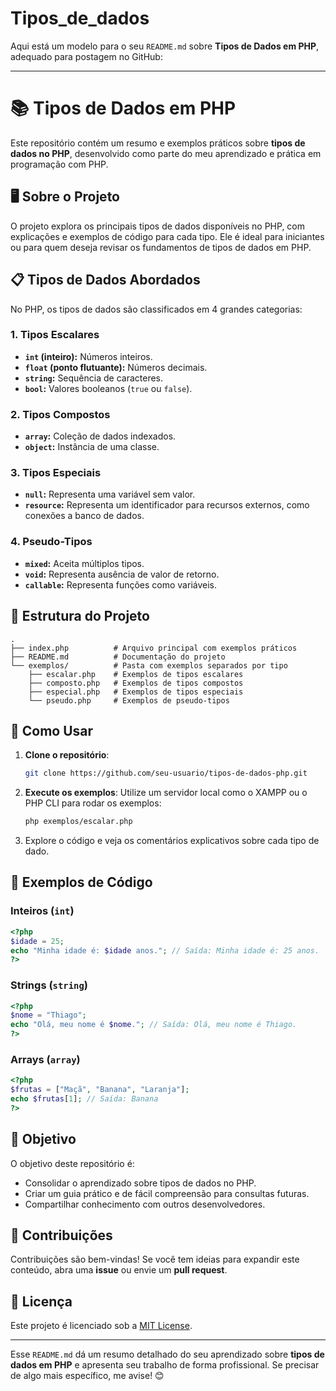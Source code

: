 ﻿# Tipos_de_dados

 Aqui está um modelo para o seu `README.md` sobre **Tipos de Dados em PHP**, adequado para postagem no GitHub:

---

# 📚 Tipos de Dados em PHP

Este repositório contém um resumo e exemplos práticos sobre **tipos de dados no PHP**, desenvolvido como parte do meu aprendizado e prática em programação com PHP.

## 🖥️ Sobre o Projeto

O projeto explora os principais tipos de dados disponíveis no PHP, com explicações e exemplos de código para cada tipo. Ele é ideal para iniciantes ou para quem deseja revisar os fundamentos de tipos de dados em PHP.

## 📋 Tipos de Dados Abordados

No PHP, os tipos de dados são classificados em 4 grandes categorias:

### 1. **Tipos Escalares**
- **`int` (inteiro):** Números inteiros.
- **`float` (ponto flutuante):** Números decimais.
- **`string`:** Sequência de caracteres.
- **`bool`:** Valores booleanos (`true` ou `false`).

### 2. **Tipos Compostos**
- **`array`:** Coleção de dados indexados.
- **`object`:** Instância de uma classe.

### 3. **Tipos Especiais**
- **`null`:** Representa uma variável sem valor.
- **`resource`:** Representa um identificador para recursos externos, como conexões a banco de dados.

### 4. **Pseudo-Tipos**
- **`mixed`:** Aceita múltiplos tipos.
- **`void`:** Representa ausência de valor de retorno.
- **`callable`:** Representa funções como variáveis.

## 📂 Estrutura do Projeto

```
.
├── index.php          # Arquivo principal com exemplos práticos
├── README.md          # Documentação do projeto
└── exemplos/          # Pasta com exemplos separados por tipo
    ├── escalar.php    # Exemplos de tipos escalares
    ├── composto.php   # Exemplos de tipos compostos
    ├── especial.php   # Exemplos de tipos especiais
    └── pseudo.php     # Exemplos de pseudo-tipos
```

## 🚀 Como Usar

1. **Clone o repositório**:
   ```bash
   git clone https://github.com/seu-usuario/tipos-de-dados-php.git
   ```

2. **Execute os exemplos**:
   Utilize um servidor local como o XAMPP ou o PHP CLI para rodar os exemplos:
   ```bash
   php exemplos/escalar.php
   ```

3. Explore o código e veja os comentários explicativos sobre cada tipo de dado.

## 📸 Exemplos de Código

### Inteiros (`int`)
```php
<?php
$idade = 25;
echo "Minha idade é: $idade anos."; // Saída: Minha idade é: 25 anos.
?>
```

### Strings (`string`)
```php
<?php
$nome = "Thiago";
echo "Olá, meu nome é $nome."; // Saída: Olá, meu nome é Thiago.
?>
```

### Arrays (`array`)
```php
<?php
$frutas = ["Maçã", "Banana", "Laranja"];
echo $frutas[1]; // Saída: Banana
?>
```

## 🌟 Objetivo

O objetivo deste repositório é:
- Consolidar o aprendizado sobre tipos de dados no PHP.
- Criar um guia prático e de fácil compreensão para consultas futuras.
- Compartilhar conhecimento com outros desenvolvedores.

## 🤝 Contribuições

Contribuições são bem-vindas! Se você tem ideias para expandir este conteúdo, abra uma **issue** ou envie um **pull request**.

## 📝 Licença

Este projeto é licenciado sob a [MIT License](LICENSE).

---

Esse `README.md` dá um resumo detalhado do seu aprendizado sobre **tipos de dados em PHP** e apresenta seu trabalho de forma profissional. Se precisar de algo mais específico, me avise! 😊
